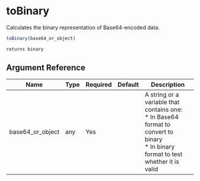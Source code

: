 # toBinary

 Calculates the binary representation of Base64-encoded data.

```javascript
toBinary(base64_or_object)
```

```javascript
returns binary
```

## Argument Reference

| Name | Type | Required | Default | Description |
| --- | --- | --- | --- | --- |
| base64_or_object | any | Yes |  | A string or a variable that contains one:<br /> * In Base64 format to convert to binary<br /> * In binary format to test whether it is valid |
